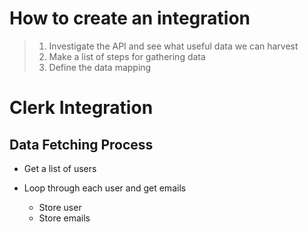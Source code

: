 # How to create an integration

> 1. Investigate the API and see what useful data we can harvest
> 2. Make a list of steps for gathering data
> 3. Define the data mapping

# Clerk Integration

## Data Fetching Process

- Get a list of users

- Loop through each user and get emails
  - Store user
  - Store emails
